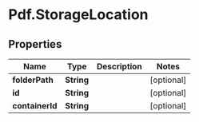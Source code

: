 # Pdf.StorageLocation

## Properties
Name | Type | Description | Notes
------------ | ------------- | ------------- | -------------
**folderPath** | **String** |  | [optional] 
**id** | **String** |  | [optional] 
**containerId** | **String** |  | [optional] 


